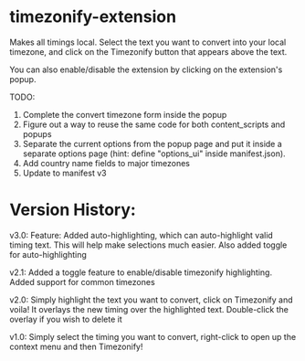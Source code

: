 # timezonify-extension
Makes all timings local. Select the text you want to convert into your local timezone, and click on the Timezonify button that appears above the text. 

You can also enable/disable the extension by clicking on the extension's popup.

TODO:

1. Complete the convert timezone form inside the popup
2. Figure out a way to reuse the same code for both content_scripts and popups
3. Separate the current options from the popup page and put it inside a separate options page (hint: define "options_ui" inside manifest.json).
4. Add country name fields to major timezones
5. Update to manifest v3

# Version History:

v3.0: Feature: Added auto-highlighting, which can auto-highlight valid timing text. This will help make selections much easier. Also added toggle for auto-highlighting

v2.1: Added a toggle feature to enable/disable timezonify highlighting. Added support for common timezones

v2.0: Simply highlight the text you want to convert, click on Timezonify and voila! It overlays the new timing over the highlighted text. Double-click the overlay if you wish to delete it

v1.0: Simply select the timing you want to convert, right-click to open up the context menu and then Timezonify!

